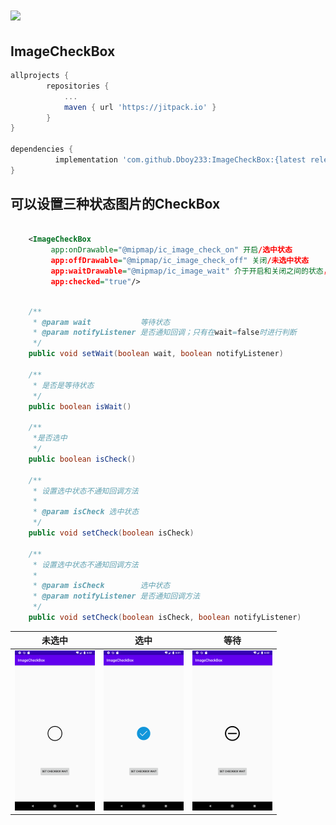 # [![](https://jitpack.io/v/Dboy233/ImageCheckBox.svg)](https://jitpack.io/#Dboy233/ImageCheckBox)

## ImageCheckBox

```groovy
allprojects {
		repositories {
			...
			maven { url 'https://jitpack.io' }
		}
}

dependencies {
	      implementation 'com.github.Dboy233:ImageCheckBox:{latest release}'
}
```

## 可以设置三种状态图片的CheckBox

```xml
           
	<ImageCheckBox
         app:onDrawable="@mipmap/ic_image_check_on" 开启/选中状态
         app:offDrawable="@mipmap/ic_image_check_off" 关闭/未选中状态
         app:waitDrawable="@mipmap/ic_image_wait" 介于开启和关闭之间的状态，等待/未全选状态
         app:checked="true"/>
   
```

```java
    /**
     * @param wait           等待状态
     * @param notifyListener 是否通知回调；只有在wait=false时进行判断
     */
    public void setWait(boolean wait, boolean notifyListener)
        
    /**
     * 是否是等待状态
     */
    public boolean isWait()
	
    /**
     *是否选中
     */
    public boolean isCheck() 
        
    /**
     * 设置选中状态不通知回调方法
     *
     * @param isCheck 选中状态
     */
    public void setCheck(boolean isCheck) 
        
    /**
     * 设置选中状态不通知回调方法
     *
     * @param isCheck        选中状态
     * @param notifyListener 是否通知回调方法
     */
    public void setCheck(boolean isCheck, boolean notifyListener) 
```




| 未选中 | 选中 | 等待 |
| :--: | :--: | :--: |
|   <img src="img_off.png" style="zoom: 25%;" />   |    <img src="img_check.png" style="zoom: 25%;" />    |   <img src="img_wait.png" style="zoom:25%;" />   |

